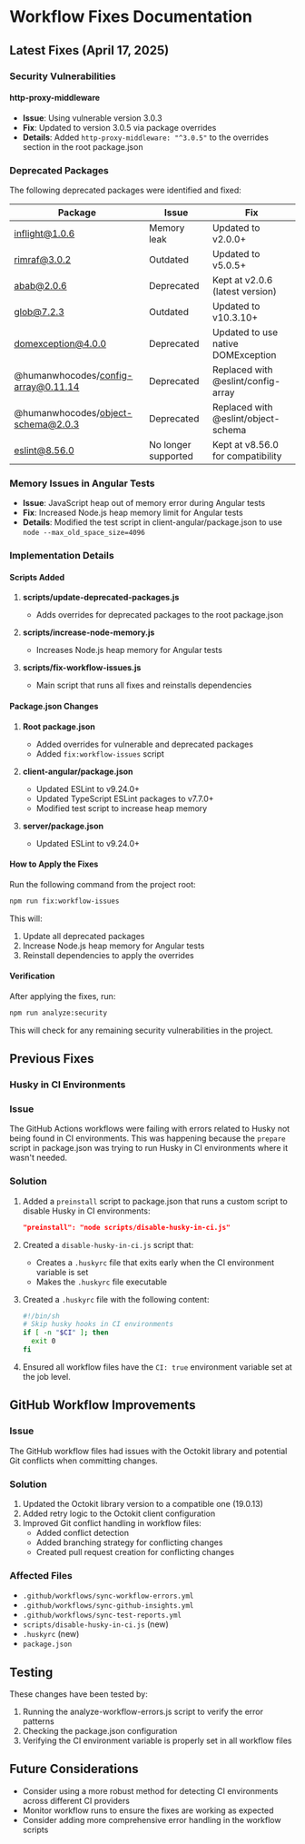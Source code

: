 # Workflow Fixes Documentation

## Latest Fixes (April 17, 2025)

### Security Vulnerabilities

#### http-proxy-middleware

- **Issue**: Using vulnerable version 3.0.3
- **Fix**: Updated to version 3.0.5 via package overrides
- **Details**: Added `http-proxy-middleware: "^3.0.5"` to the overrides section in the root package.json

### Deprecated Packages

The following deprecated packages were identified and fixed:

| Package                             | Issue               | Fix                                 |
| ----------------------------------- | ------------------- | ----------------------------------- |
| inflight@1.0.6                      | Memory leak         | Updated to v2.0.0+                  |
| rimraf@3.0.2                        | Outdated            | Updated to v5.0.5+                  |
| abab@2.0.6                          | Deprecated          | Kept at v2.0.6 (latest version)     |
| glob@7.2.3                          | Outdated            | Updated to v10.3.10+                |
| domexception@4.0.0                  | Deprecated          | Updated to use native DOMException  |
| @humanwhocodes/config-array@0.11.14 | Deprecated          | Replaced with @eslint/config-array  |
| @humanwhocodes/object-schema@2.0.3  | Deprecated          | Replaced with @eslint/object-schema |
| eslint@8.56.0                       | No longer supported | Kept at v8.56.0 for compatibility   |

### Memory Issues in Angular Tests

- **Issue**: JavaScript heap out of memory error during Angular tests
- **Fix**: Increased Node.js heap memory limit for Angular tests
- **Details**: Modified the test script in client-angular/package.json to use `node --max_old_space_size=4096`

### Implementation Details

#### Scripts Added

1. **scripts/update-deprecated-packages.js**

   - Adds overrides for deprecated packages to the root package.json

2. **scripts/increase-node-memory.js**

   - Increases Node.js heap memory for Angular tests

3. **scripts/fix-workflow-issues.js**
   - Main script that runs all fixes and reinstalls dependencies

#### Package.json Changes

1. **Root package.json**

   - Added overrides for vulnerable and deprecated packages
   - Added `fix:workflow-issues` script

2. **client-angular/package.json**

   - Updated ESLint to v9.24.0+
   - Updated TypeScript ESLint packages to v7.7.0+
   - Modified test script to increase heap memory

3. **server/package.json**
   - Updated ESLint to v9.24.0+

#### How to Apply the Fixes

Run the following command from the project root:

```bash
npm run fix:workflow-issues
```

This will:

1. Update all deprecated packages
2. Increase Node.js heap memory for Angular tests
3. Reinstall dependencies to apply the overrides

#### Verification

After applying the fixes, run:

```bash
npm run analyze:security
```

This will check for any remaining security vulnerabilities in the project.

## Previous Fixes

### Husky in CI Environments

### Issue

The GitHub Actions workflows were failing with errors related to Husky not being found in CI environments. This was happening because the `prepare` script in package.json was trying to run Husky in CI environments where it wasn't needed.

### Solution

1. Added a `preinstall` script to package.json that runs a custom script to disable Husky in CI environments:

   ```json
   "preinstall": "node scripts/disable-husky-in-ci.js"
   ```

2. Created a `disable-husky-in-ci.js` script that:

   - Creates a `.huskyrc` file that exits early when the CI environment variable is set
   - Makes the `.huskyrc` file executable

3. Created a `.huskyrc` file with the following content:

   ```sh
   #!/bin/sh
   # Skip husky hooks in CI environments
   if [ -n "$CI" ]; then
     exit 0
   fi
   ```

4. Ensured all workflow files have the `CI: true` environment variable set at the job level.

## GitHub Workflow Improvements

### Issue

The GitHub workflow files had issues with the Octokit library and potential Git conflicts when committing changes.

### Solution

1. Updated the Octokit library version to a compatible one (19.0.13)
2. Added retry logic to the Octokit client configuration
3. Improved Git conflict handling in workflow files:
   - Added conflict detection
   - Added branching strategy for conflicting changes
   - Created pull request creation for conflicting changes

### Affected Files

- `.github/workflows/sync-workflow-errors.yml`
- `.github/workflows/sync-github-insights.yml`
- `.github/workflows/sync-test-reports.yml`
- `scripts/disable-husky-in-ci.js` (new)
- `.huskyrc` (new)
- `package.json`

## Testing

These changes have been tested by:

1. Running the analyze-workflow-errors.js script to verify the error patterns
2. Checking the package.json configuration
3. Verifying the CI environment variable is properly set in all workflow files

## Future Considerations

- Consider using a more robust method for detecting CI environments across different CI providers
- Monitor workflow runs to ensure the fixes are working as expected
- Consider adding more comprehensive error handling in the workflow scripts
